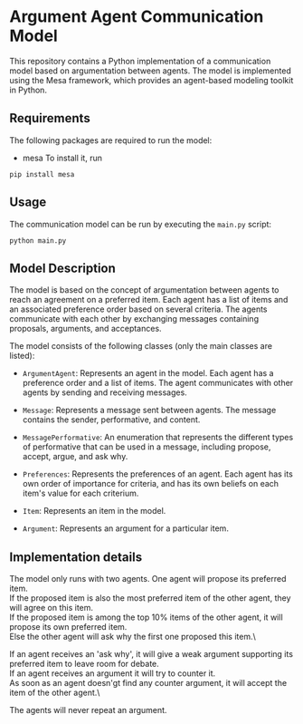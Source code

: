 # Argument Agent Communication Model

This repository contains a Python implementation of a communication model based on argumentation between agents. The model is implemented using the Mesa framework, which provides an agent-based modeling toolkit in Python.

## Requirements
The following packages are required to run the model:
* mesa
To install it, run 
```
pip install mesa
```

## Usage
The communication model can be run by executing the `main.py` script:
```
python main.py
```

## Model Description
The model is based on the concept of argumentation between agents to reach an agreement on a preferred item. Each agent has a list of items and an associated preference order based on several criteria. The agents communicate with each other by exchanging messages containing proposals, arguments, and acceptances.

The model consists of the following classes (only the main classes are listed):

* `ArgumentAgent`: Represents an agent in the model. Each agent has a preference order and a list of items. The agent communicates with other agents by sending and receiving messages.

* `Message`: Represents a message sent between agents. The message contains the sender, performative, and content.

* `MessagePerformative`: An enumeration that represents the different types of performative that can be used in a message, including propose, accept, argue, and ask why.

* `Preferences`: Represents the preferences of an agent. Each agent has its own order of importance for criteria, and has its own beliefs on each item's value for each criterium.

* `Item`: Represents an item in the model.

* `Argument`: Represents an argument for a particular item.

## Implementation details
The model only runs with two agents. One agent will propose its preferred item. \
If the proposed item is also the most preferred item of the other agent, they will agree on this item.\
If the proposed item is among the top 10% items of the other agent, it will propose its own preferred item.\
Else the other agent will ask why the first one proposed this item.\

If an agent receives an 'ask why', it will give a weak argument supporting its preferred item to leave room for debate.\
If an agent receives an argument it will try to counter it.\
As soon as an agent doesn'gt find any counter argument, it will accept the item of the other agent.\

The agents will never repeat an argument.
